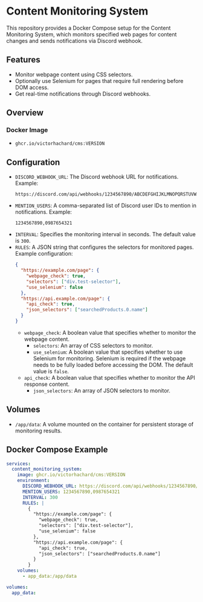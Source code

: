 # Content Monitoring System

This repository provides a Docker Compose setup for the Content Monitoring System, which monitors specified web pages for content changes and sends notifications via Discord webhook.

## Features
- Monitor webpage content using CSS selectors.
- Optionally use Selenium for pages that require full rendering before DOM access.
- Get real-time notifications through Discord webhooks.

## Overview

### Docker Image

  - `ghcr.io/victorhachard/cms:VERSION`

## Configuration

  - `DISCORD_WEBHOOK_URL`: The Discord webhook URL for notifications. Example:
    ```
    https://discord.com/api/webhooks/1234567890/ABCDEFGHIJKLMNOPQRSTUVWXYZ
    ```
  - `MENTION_USERS`: A comma-separated list of Discord user IDs to mention in notifications. Example:
    ```
    1234567890,0987654321
    ```
  - `INTERVAL`: Specifies the monitoring interval in seconds. The default value is `300`.
  - `RULES`: A JSON string that configures the selectors for monitored pages. Example configuration:
    ```json
    {
      "https://example.com/page": {
        "webpage_check": true,
        "selectors": ["div.test-selector"],
        "use_selenium": false
      },
      "https://api.example.com/page": {
        "api_check": true,
        "json_selectors": ["searchedProducts.0.name"]
      }
    }
    ```
    - `webpage_check`: A boolean value that specifies whether to monitor the webpage content.
      - `selectors`: An array of CSS selectors to monitor.
      - `use_selenium`: A boolean value that specifies whether to use Selenium for monitoring. Selenium is required if the webpage needs to be fully loaded before accessing the DOM. The default value is `false`.
    - `api_check`: A boolean value that specifies whether to monitor the API response content.
      - `json_selectors`: An array of JSON selectors to monitor.

## Volumes

  - `/app/data`: A volume mounted on the container for persistent storage of monitoring results.

## Docker Compose Example

```yaml
services:
  content_monitoring_system:
    image: ghcr.io/victorhachard/cms:VERSION
    environment:
      DISCORD_WEBHOOK_URL: https://discord.com/api/webhooks/1234567890/ABCDEFGHIJKLMNOPQRSTUVWXYZ
      MENTION_USERS: 1234567890,0987654321
      INTERVAL: 300
      RULES: |
        {
          "https://example.com/page": {
            "webpage_check": true,
            "selectors": ["div.test-selector"],
            "use_selenium": false
          },
          "https://api.example.com/page": {
            "api_check": true,
            "json_selectors": ["searchedProducts.0.name"]
          }
        }
    volumes:
      - app_data:/app/data

volumes:
  app_data:
```
